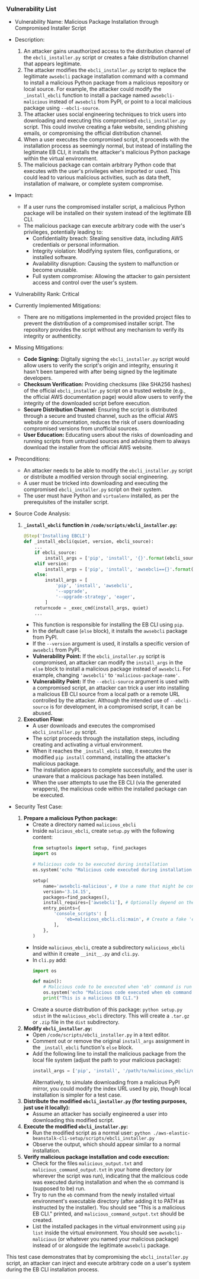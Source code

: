 ### Vulnerability List

* Vulnerability Name: Malicious Package Installation through Compromised Installer Script
* Description:
    1. An attacker gains unauthorized access to the distribution channel of the `ebcli_installer.py` script or creates a fake distribution channel that appears legitimate.
    2. The attacker modifies the `ebcli_installer.py` script to replace the legitimate `awsebcli` package installation command with a command to install a malicious Python package from a malicious repository or local source. For example, the attacker could modify the `_install_ebcli` function to install a package named `awsebcli-malicious` instead of `awsebcli` from PyPI, or point to a local malicious package using `--ebcli-source`.
    3. The attacker uses social engineering techniques to trick users into downloading and executing this compromised `ebcli_installer.py` script. This could involve creating a fake website, sending phishing emails, or compromising the official distribution channel.
    4. When a user executes the compromised script, it proceeds with the installation process as seemingly normal, but instead of installing the legitimate EB CLI, it installs the attacker's malicious Python package within the virtual environment.
    5. The malicious package can contain arbitrary Python code that executes with the user's privileges when imported or used. This could lead to various malicious activities, such as data theft, installation of malware, or complete system compromise.
* Impact:
    - If a user runs the compromised installer script, a malicious Python package will be installed on their system instead of the legitimate EB CLI.
    - The malicious package can execute arbitrary code with the user's privileges, potentially leading to:
        - Confidentiality breach: Stealing sensitive data, including AWS credentials or personal information.
        - Integrity violation: Modifying system files, configurations, or installed software.
        - Availability disruption: Causing the system to malfunction or become unusable.
        - Full system compromise: Allowing the attacker to gain persistent access and control over the user's system.
* Vulnerability Rank: Critical
* Currently Implemented Mitigations:
    - There are no mitigations implemented in the provided project files to prevent the distribution of a compromised installer script. The repository provides the script without any mechanism to verify its integrity or authenticity.
* Missing Mitigations:
    - **Code Signing:** Digitally signing the `ebcli_installer.py` script would allow users to verify the script's origin and integrity, ensuring it hasn't been tampered with after being signed by the legitimate developers.
    - **Checksum Verification:** Providing checksums (like SHA256 hashes) of the official `ebcli_installer.py` script on a trusted website (e.g., the official AWS documentation page) would allow users to verify the integrity of the downloaded script before execution.
    - **Secure Distribution Channel:**  Ensuring the script is distributed through a secure and trusted channel, such as the official AWS website or documentation, reduces the risk of users downloading compromised versions from unofficial sources.
    - **User Education:**  Educating users about the risks of downloading and running scripts from untrusted sources and advising them to always download the installer from the official AWS website.
* Preconditions:
    - An attacker needs to be able to modify the `ebcli_installer.py` script or distribute a modified version through social engineering.
    - A user must be tricked into downloading and executing the compromised `ebcli_installer.py` script on their system.
    - The user must have Python and `virtualenv` installed, as per the prerequisites of the installer script.
* Source Code Analysis:
    1. **`_install_ebcli` function in `/code/scripts/ebcli_installer.py`:**
        ```python
        @Step('Installing EBCLI')
        def _install_ebcli(quiet, version, ebcli_source):
            ...
            if ebcli_source:
                install_args = ['pip', 'install', '{}'.format(ebcli_source.strip())]
            elif version:
                install_args = ['pip', 'install', 'awsebcli=={}'.format(version.strip())]
            else:
                install_args = [
                    'pip', 'install', 'awsebcli',
                    '--upgrade',
                    '--upgrade-strategy', 'eager',
                ]
            returncode = _exec_cmd(install_args, quiet)
            ...
        ```
        - This function is responsible for installing the EB CLI using `pip`.
        - In the default case (`else` block), it installs the `awsebcli` package from PyPI.
        - If the `--version` argument is used, it installs a specific version of `awsebcli` from PyPI.
        - **Vulnerability Point:** If the `ebcli_installer.py` script is compromised, an attacker can modify the `install_args` in the `else` block to install a malicious package instead of `awsebcli`. For example, changing `'awsebcli'` to `'malicious-package-name'`.
        - **Vulnerability Point:** If the `--ebcli-source` argument is used with a compromised script, an attacker can trick a user into installing a malicious EB CLI source from a local path or a remote URL controlled by the attacker. Although the intended use of `--ebcli-source` is for development, in a compromised script, it can be abused.
    2. **Execution Flow:**
        - A user downloads and executes the compromised `ebcli_installer.py` script.
        - The script proceeds through the installation steps, including creating and activating a virtual environment.
        - When it reaches the `_install_ebcli` step, it executes the modified `pip install` command, installing the attacker's malicious package.
        - The installation appears to complete successfully, and the user is unaware that a malicious package has been installed.
        - When the user attempts to use the EB CLI (via the generated wrappers), the malicious code within the installed package can be executed.

* Security Test Case:
    1. **Prepare a malicious Python package:**
        - Create a directory named `malicious_ebcli`
        - Inside `malicious_ebcli`, create `setup.py` with the following content:
          ```python
          from setuptools import setup, find_packages
          import os

          # Malicious code to be executed during installation
          os.system('echo "Malicious code executed during installation!" > malicious_output.txt')

          setup(
              name='awsebcli-malicious', # Use a name that might be confused with the real package
              version='3.14.15',
              packages=find_packages(),
              install_requires=['awsebcli'], # Optionally depend on the real package to maintain some functionality
              entry_points={
                  'console_scripts': [
                      'eb=malicious_ebcli.cli:main', # Create a fake 'eb' entry point
                  ],
              },
          )
          ```
        - Inside `malicious_ebcli`, create a subdirectory `malicious_ebcli` and within it create `__init__.py` and `cli.py`.
        - In `cli.py` add:
          ```python
          import os

          def main():
              # Malicious code to be executed when 'eb' command is run
              os.system('echo "Malicious code executed when eb command is run!" > malicious_command_output.txt')
              print("This is a malicious EB CLI.")
          ```
        - Create a source distribution of this package: `python setup.py sdist` in the `malicious_ebcli` directory. This will create a `.tar.gz` or `.zip` file in the `dist` subdirectory.
    2. **Modify `ebcli_installer.py`:**
        - Open `/code/scripts/ebcli_installer.py` in a text editor.
        - Comment out or remove the original `install_args` assignment in the `_install_ebcli` function's `else` block.
        - Add the following line to install the malicious package from the local file system (adjust the path to your malicious package):
          ```python
          install_args = ['pip', 'install', '/path/to/malicious_ebcli/dist/awsebcli-malicious-3.14.15.tar.gz'] # Replace with the actual path
          ```
          Alternatively, to simulate downloading from a malicious PyPI mirror, you could modify the index URL used by pip, though local installation is simpler for a test case.
    3. **Distribute the modified `ebcli_installer.py` (for testing purposes, just use it locally):**
        - Assume an attacker has socially engineered a user into downloading this modified script.
    4. **Execute the modified `ebcli_installer.py`:**
        - Run the modified script as a normal user: `python ./aws-elastic-beanstalk-cli-setup/scripts/ebcli_installer.py`
        - Observe the output, which should appear similar to a normal installation.
    5. **Verify malicious package installation and code execution:**
        - Check for the files `malicious_output.txt` and `malicious_command_output.txt` in your home directory (or wherever the script was run), indicating that the malicious code was executed during installation and when the `eb` command is (supposed to be) run.
        - Try to run the `eb` command from the newly installed virtual environment's executable directory (after adding it to PATH as instructed by the installer). You should see "This is a malicious EB CLI." printed, and `malicious_command_output.txt` should be created.
        - List the installed packages in the virtual environment using `pip list` inside the virtual environment. You should see `awsebcli-malicious` (or whatever you named your malicious package) instead of or alongside the legitimate `awsebcli` package.

This test case demonstrates that by compromising the `ebcli_installer.py` script, an attacker can inject and execute arbitrary code on a user's system during the EB CLI installation process.